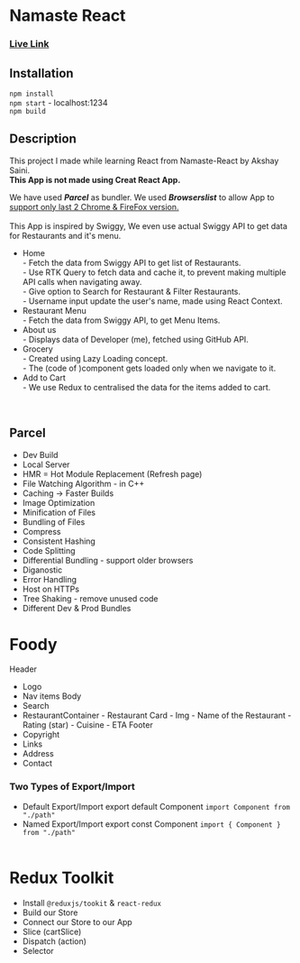 # Namaste React

### <a href="https://help.netflix.com/en/" target="_blank" rel="noreferrer">Live Link</a>

## Installation

`npm install`<br>
`npm start` - localhost:1234<br>
`npm build`<br>

## Description

<span>
This project I made while learning React from Namaste-React by Akshay Saini.<br>
<Strong>This App is not made using Creat React App.</Strong>

We have used <b><em>Parcel</em></b> as bundler. We used <b><em>Browserslist</em></b> to allow App to <u>support only last 2 Chrome & FireFox version.</u>
<br><br>
This App is inspired by Swiggy, We even use actual Swiggy API to get data for Restaurants and it's menu.

<ul>
  <li>Home</li>
  - Fetch the data from Swiggy API to get list of Restaurants.<br>
  - Use RTK Query to fetch data and cache it, to prevent making multiple API calls when navigating away.<br>
  - Give option to Search for Restaurant & Filter Restaurants.<br>
  - Username input update the user's name, made using React Context.
  <li>Restaurant Menu</li>
  - Fetch the data from Swiggy API, to get Menu Items.
  <li>About us</li>
  - Displays data of Developer (me), fetched using GitHub API.
  <li>Grocery</li>
  - Created using Lazy Loading concept.<br>
  - The (code of )component gets loaded only when we navigate to it.
  <li>Add to Cart</li>
  - We use Redux to centralised the data for the items added to cart.
</ul>
</span>
<br>

## Parcel

- Dev Build
- Local Server
- HMR = Hot Module Replacement (Refresh page)
- File Watching Algorithm - in C++
- Caching -> Faster Builds
- Image Optimization
- Minification of Files
- Bundling of Files
- Compress
- Consistent Hashing
- Code Splitting
- Differential Bundling - support older browsers
- Diganostic
- Error Handling
- Host on HTTPs
- Tree Shaking - remove unused code
- Different Dev & Prod Bundles

# Foody

Header

- Logo
- Nav items
  Body
- Search
- RestaurantContainer - Restaurant Card - Img - Name of the Restaurant - Rating (star) - Cuisine - ETA
  Footer
- Copyright
- Links
- Address
- Contact
  <br>

### Two Types of Export/Import

- Default Export/Import
  export default Component
  `import Component from "./path"`
- Named Export/Import
  export const Component
  `import { Component } from "./path"`
  <br><br>

# Redux Toolkit

- Install `@reduxjs/tookit` & `react-redux`
- Build our Store
- Connect our Store to our App
- Slice (cartSlice)
- Dispatch (action)
- Selector

